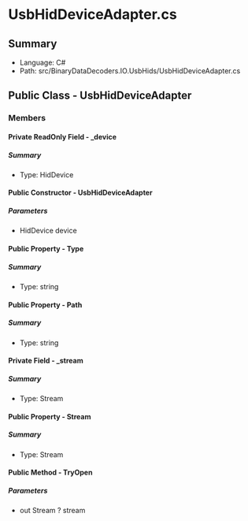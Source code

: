 ﻿# UsbHidDeviceAdapter.cs

## Summary

* Language: C#
* Path: src/BinaryDataDecoders.IO.UsbHids/UsbHidDeviceAdapter.cs

## Public Class - UsbHidDeviceAdapter

### Members

#### Private ReadOnly Field - _device

##### Summary

 * Type: HidDevice 

#### Public Constructor - UsbHidDeviceAdapter

#####  Parameters

 - HidDevice device 

#### Public Property - Type

##### Summary

 * Type: string 

#### Public Property - Path

##### Summary

 * Type: string 

#### Private Field - _stream

##### Summary

 * Type: Stream 

#### Public Property - Stream

##### Summary

 * Type: Stream 

#### Public Method - TryOpen

#####  Parameters

 - out Stream ? stream 

